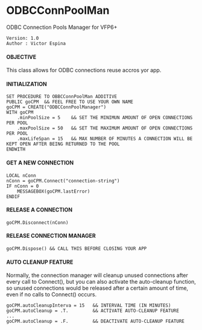# ODBCConnPoolMan
ODBC Connection Pools Manager for VFP6+

    Version: 1.0
    Author : Victor Espina


#### OBJECTIVE
This class allows for ODBC connections reuse accros yor app.


#### INITIALIZATION

    SET PROCEDURE TO OBBCConnPoolMan ADDITIVE
    PUBLIC goCPM  && FEEL FREE TO USE YOUR OWN NAME
    goCPM = CREATE("ODBCConnPoolManager")
    WITH goCPM
        .minPoolSize = 5    && SET THE MINIMUN AMOUNT OF OPEN CONNECTIONS PER POOL
        .maxPoolSize = 50   && SET THE MAXIMUM AMOUNT OF OPEN CONNECTIONS PER POOL
        .maxLifeSpan = 15   && MAX NUMBER OF MINUTES A CONNECTION WILL BE KEPT OPEN AFTER BEING RETURNED TO THE POOL
    ENDWITH
        
        

#### GET A NEW CONNECTION

    LOCAL nConn
    nConn = goCPM.Connect("connection-string")
    IF nConn = 0 
    	MESSAGEBOX(goCPM.lastError)
    ENDIF
    
#### RELEASE A CONNECTION

    goCPM.Disconnect(nConn)
    
#### RELEASE CONNECTION MANAGER

    goCPM.Dispose() && CALL THIS BEFORE CLOSING YOUR APP
    
#### AUTO CLEANUP FEATURE
Normally, the connection manager will cleanup unused connections after every call to Connect(), but you can also activate
the auto-cleanup function, so unused connections would be released after a certain amount of time, even if no calls to Connect() occurs.

    goCPM.autoCleanupInterva = 15   && INTERVAL TIME (IN MINUTES)
    goCPM.autoCleanup = .T.         && ACTIVATE AUTO-CLEANUP FEATURE
    ...
    goCPM.autoCleanup = .F.         && DEACTIVATE AUTO-CLEANUP FEATURE
    
    